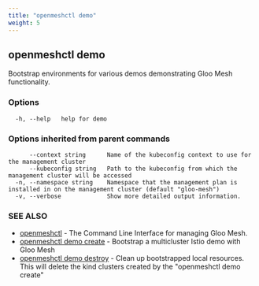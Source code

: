 ```yaml
---
title: "openmeshctl demo"
weight: 5
---
```

## openmeshctl demo

Bootstrap environments for various demos demonstrating Gloo Mesh functionality.

### Options

```
  -h, --help   help for demo
```

### Options inherited from parent commands

```
      --context string      Name of the kubeconfig context to use for the management cluster
      --kubeconfig string   Path to the kubeconfig from which the management cluster will be accessed
  -n, --namespace string    Namespace that the management plan is installed in on the management cluster (default "gloo-mesh")
  -v, --verbose             Show more detailed output information.
```

### SEE ALSO

* [openmeshctl](../openmeshctl)	 - The Command Line Interface for managing Gloo Mesh.
* [openmeshctl demo create](../openmeshctl_demo_create)	 - Bootstrap a multicluster Istio demo with Gloo Mesh
* [openmeshctl demo destroy](../openmeshctl_demo_destroy)	 - Clean up bootstrapped local resources. This will delete the kind clusters created by the "openmeshctl demo create"

